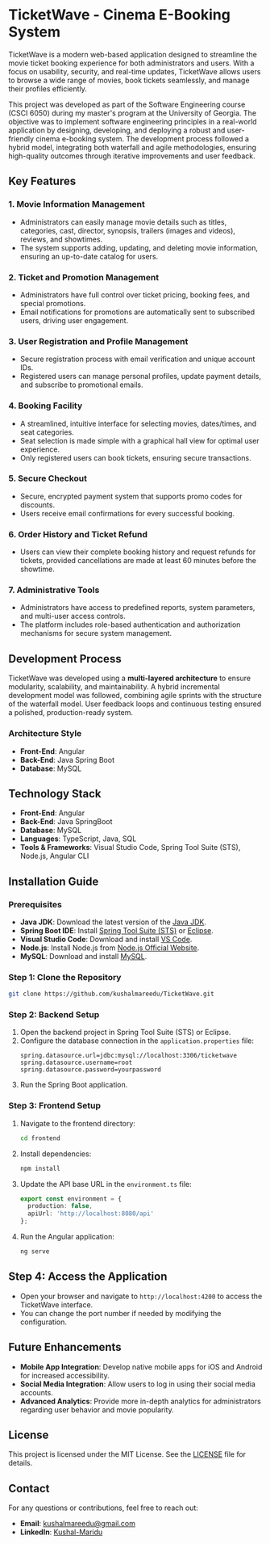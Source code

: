 # TicketWave - Cinema E-Booking System

TicketWave is a modern web-based application designed to streamline the movie ticket booking experience for both administrators and users. With a focus on usability, security, and real-time updates, TicketWave allows users to browse a wide range of movies, book tickets seamlessly, and manage their profiles efficiently.

This project was developed as part of the Software Engineering course (CSCI 6050) during my master's program at the University of Georgia. The objective was to implement software engineering principles in a real-world application by designing, developing, and deploying a robust and user-friendly cinema e-booking system. The development process followed a hybrid model, integrating both waterfall and agile methodologies, ensuring high-quality outcomes through iterative improvements and user feedback.

## Key Features

### 1. **Movie Information Management**
- Administrators can easily manage movie details such as titles, categories, cast, director, synopsis, trailers (images and videos), reviews, and showtimes.
- The system supports adding, updating, and deleting movie information, ensuring an up-to-date catalog for users.

### 2. **Ticket and Promotion Management**
- Administrators have full control over ticket pricing, booking fees, and special promotions.
- Email notifications for promotions are automatically sent to subscribed users, driving user engagement.

### 3. **User Registration and Profile Management**
- Secure registration process with email verification and unique account IDs.
- Registered users can manage personal profiles, update payment details, and subscribe to promotional emails.

### 4. **Booking Facility**
- A streamlined, intuitive interface for selecting movies, dates/times, and seat categories.
- Seat selection is made simple with a graphical hall view for optimal user experience.
- Only registered users can book tickets, ensuring secure transactions.

### 5. **Secure Checkout**
- Secure, encrypted payment system that supports promo codes for discounts.
- Users receive email confirmations for every successful booking.

### 6. **Order History and Ticket Refund**
- Users can view their complete booking history and request refunds for tickets, provided cancellations are made at least 60 minutes before the showtime.

### 7. **Administrative Tools**
- Administrators have access to predefined reports, system parameters, and multi-user access controls.
- The platform includes role-based authentication and authorization mechanisms for secure system management.

## Development Process
TicketWave was developed using a **multi-layered architecture** to ensure modularity, scalability, and maintainability. A hybrid incremental development model was followed, combining agile sprints with the structure of the waterfall model. User feedback loops and continuous testing ensured a polished, production-ready system.

### Architecture Style
- **Front-End**: Angular
- **Back-End**: Java Spring Boot
- **Database**: MySQL

## Technology Stack
- **Front-End**: Angular
- **Back-End**: Java SpringBoot
- **Database**: MySQL
- **Languages**: TypeScript, Java, SQL
- **Tools & Frameworks**: Visual Studio Code, Spring Tool Suite (STS), Node.js, Angular CLI

## Installation Guide

### Prerequisites
- **Java JDK**: Download the latest version of the [Java JDK](https://www.oracle.com/java/technologies/javase-jdk11-downloads.html).
- **Spring Boot IDE**: Install [Spring Tool Suite (STS)](https://spring.io/tools) or [Eclipse](https://www.eclipse.org/).
- **Visual Studio Code**: Download and install [VS Code](https://code.visualstudio.com/).
- **Node.js**: Install Node.js from [Node.js Official Website](https://nodejs.org/).
- **MySQL**: Download and install [MySQL](https://dev.mysql.com/downloads/installer/).

### Step 1: Clone the Repository
```bash
git clone https://github.com/kushalmareedu/TicketWave.git
```

### Step 2: Backend Setup
1. Open the backend project in Spring Tool Suite (STS) or Eclipse.
2. Configure the database connection in the `application.properties` file:
    ```properties
    spring.datasource.url=jdbc:mysql://localhost:3306/ticketwave
    spring.datasource.username=root
    spring.datasource.password=yourpassword
    ```
3. Run the Spring Boot application.

### Step 3: Frontend Setup
1. Navigate to the frontend directory:
    ```bash
    cd frontend
    ```
2. Install dependencies:
    ```bash
    npm install
    ```
3. Update the API base URL in the `environment.ts` file:
    ```typescript
    export const environment = {
      production: false,
      apiUrl: 'http://localhost:8080/api'
    };
    ```
4. Run the Angular application:
    ```bash
    ng serve
    ```

## Step 4: Access the Application
- Open your browser and navigate to `http://localhost:4200` to access the TicketWave interface.
- You can change the port number if needed by modifying the configuration.

## Future Enhancements
- **Mobile App Integration**: Develop native mobile apps for iOS and Android for increased accessibility.
- **Social Media Integration**: Allow users to log in using their social media accounts.
- **Advanced Analytics**: Provide more in-depth analytics for administrators regarding user behavior and movie popularity.

## License
This project is licensed under the MIT License. See the [LICENSE](LICENSE) file for details.

## Contact
For any questions or contributions, feel free to reach out:

- **Email**: kushalmareedu@gmail.com
- **LinkedIn**: [Kushal-Maridu](https://linkedin.com/in/Kushal-Maridu)
